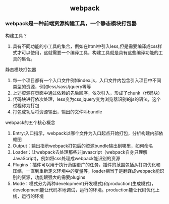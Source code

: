 ## <center>webpack</center>

### webpack是一种前端资源构建工具，一个静态模块打包器
构建工具？

1. 具有不同功能的小工具的集合，例如在html中引入less,但是需要编译成css样式才可以使用，这就需要一个编译工具，构建工具就是具有这些编译功能的工具的集合。

静态模块打包器

1.  每一个项目都有一个入口文件例如index.js，入口文件内包含引入项目中不同类型的资源，例如less/sass/jquery等等
2. 上述资源在页面中通过依赖的先后顺序，依次引入，形成了chunk（代码块）
3. 代码块进行依次处理，less变为css,jquery变为浏览器识别的js的语法，这个过程称为打包
4. 打包成功后将资源输出，输出的文件叫bundle


webpack的五个核心概念

1. Entry:入口指示，webpack以哪个文件为入口起点开始打包，分析构建内部依赖图
2. Output：输出指示webpack打包后的资源bundle输出到哪里，如何命名
3. Loader：让webpack去处理那些非javascript（webpack自身只理解JavaScript)，例如将css处理成webpack能识别的资源
4. Plugins：插件可以用于执行范围更广的任务，插件的范围包括从打包优化和压缩，一直到重新定义环境中的变量等，loader相当于是翻译成webpack能识别的资源，功能跟强大的需要plugins
5. Mode：模式分为两种development(开发模式)和production(生成模式)，development能让代码本地调试，运行的环境。production能让代码优化上线，运行的环境

